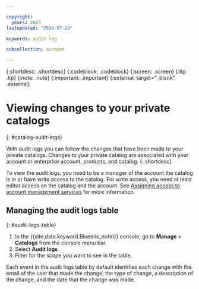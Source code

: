 ```yaml
---

copyright:
  years: 2020
lastupdated: "2020-07-29"

keywords: audit log

subcollection: account

---
```


{:shortdesc: .shortdesc}
{:codeblock: .codeblock}
{:screen: .screen}
{:tip: .tip}
{:note: .note}
{:important: .important}
{:external: target="_blank" .external}

# Viewing changes to your private catalogs
{: #catalog-audit-logs}

With audit logs you can follow the changes that have been made to your private catalogs. Changes to your private catalog are associated with your account or enterprise account, products, and catalog. 
{: shortdesc} 

To view the audit logs, you need to be a manager of the account the catalog is in or have write access to the catalog. For write access, you need at least editor access on the catalog and the account. See [Assigning access to account management services](/docs/account?topic=account-account-services) for more information.


## Managing the audit logs table
{: #audit-logs-table}

1. In the {{site.data.keyword.Bluemix_notm}} console, go to **Manage** > **Catalogs** from the console menu bar.
2. Select **Audit logs**. 
3. Filter for the scope you want to see in the table. 

Each event in the audit logs table by default identifies each change with the email of the user that made the change, the type of change, a description of the change, and the date that the change was made.

